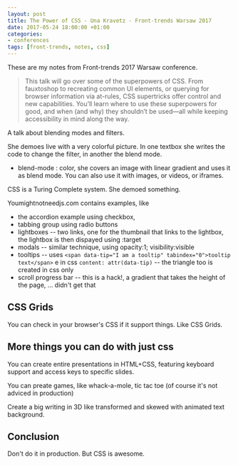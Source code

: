 ```yaml
---
layout: post
title: The Power of CSS - Una Kravetz - Front-trends Warsaw 2017
date: 2017-05-24 18:00:00 +01:00
categories:
- conferences
tags: [front-trends, notes, css]
---
```


These are my notes from Front-trends 2017 Warsaw conference.

> This talk will go over some of the superpowers of CSS. From fauxtoshop to recreating common UI elements, or querying for browser information via at-rules, CSS supertricks offer control and new capabilities. You’ll learn where to use these superpowers for good, and when (and why) they shouldn’t be used—all while keeping accessibility in mind along the way.

A talk about blending modes and filters.

She demoes live with a very colorful picture. In one textbox she writes the code to change the filter, in another the blend mode.

- blend-mode : color, she covers an image with linear gradient and uses it as blend mode. You can also use it with images, or videos, or iframes. 

CSS is a Turing Complete system. She demoed something.

Youmightnotneedjs.com contains examples, like
- the accordion example using checkbox, 
- tabbing group using radio buttons
- lightboxes -- two links, one for the thumbnail that links to the lightbox, the lightbox is then dispayed using :target
- modals -- similar technique, using opacity:1; visibility:visible
- tooltips -- uses `<span data-tip="I am a tooltip" tabindex="0">tooltip text</span>` e in css `content: attr(data-tip)` -- the triangle too is created in css only
- scroll progress bar -- this is a hack!, a gradient that takes the height of the page, ... didn't get that

## CSS Grids

You can check in your browser's CSS if it support things. Like CSS Grids.

## More things you can do with just css

You can create entire presentations in HTML+CSS, featuring keyboard support and access keys to specific slides. 

You can preate games, like whack-a-mole, tic tac toe (of course it's not adviced in production)

Create a big writing in 3D like transformed and skewed with animated text background.

## Conclusion

Don't do it in production. But CSS is awesome.
